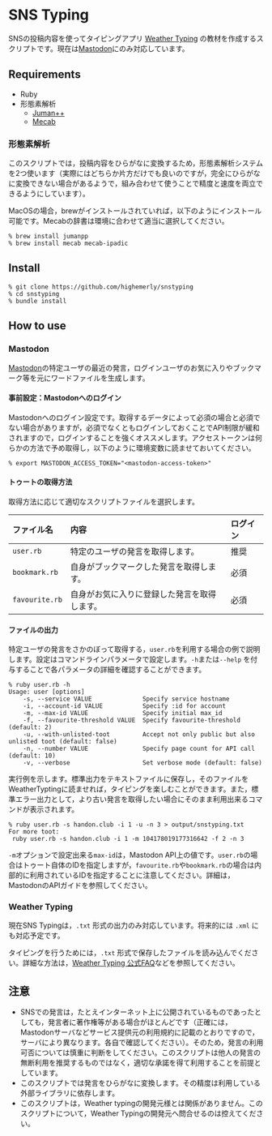 # SNS Typing

SNSの投稿内容を使ってタイピングアプリ [Weather Typing](https://denasu.com/software/weathertyping.html) の教材を作成するスクリプトです。現在は[Mastodon](https://github.com/tootsuite/mastodon)にのみ対応しています。

## Requirements

- Ruby
- 形態素解析
	- [Juman++](http://nlp.ist.i.kyoto-u.ac.jp/index.php?JUMAN++)
	- [Mecab](https://www.mlab.im.dendai.ac.jp/~yamada/ir/MorphologicalAnalyzer/MeCab.html)

### 形態素解析

このスクリプトでは，投稿内容をひらがなに変換するため，形態素解析システムを2つ使います（実際にはどちらか片方だけでも良いのですが，完全にひらがなに変換できない場合があるようで，組み合わせて使うことで精度と速度を両立できるようにしています）。

MacOSの場合，brewがインストールされていれば，以下のようにインストール可能です。Mecabの辞書は環境に合わせて適当に選択してください。

```
% brew install jumanpp
% brew install mecab mecab-ipadic
```

## Install

```
% git clone https://github.com/highemerly/snstyping
% cd snstyping
% bundle install
```

## How to use

### Mastodon

[Mastodon](https://github.com/tootsuite/mastodon)の特定ユーザの最近の発言，ログインユーザのお気に入りやブックマーク等を元にワードファイルを生成します。

#### 事前設定：Mastodonへのログイン

Mastodonへのログイン設定です。取得するデータによって必須の場合と必須でない場合がありますが，必須でなくともログインしておくことでAPI制限が緩和されますので，ログインすることを強くオススメします。アクセストークンは何らかの方法で予め取得し，以下のように環境変数に読ませておいてください。

```
% export MASTODON_ACCESS_TOKEN="<mastodon-access-token>"
```

#### トゥートの取得方法

取得方法に応じて適切なスクリプトファイルを選択します。

|ファイル名|内容|ログイン|
|:--------|:---|:---|
|`user.rb`|特定のユーザの発言を取得します。|推奨|
|`bookmark.rb`|自身がブックマークした発言を取得します。|必須|
|`favourite.rb`|自身がお気に入りに登録した発言を取得します。|必須|

#### ファイルの出力

特定ユーザの発言をさかのぼって取得する，`user.rb`を利用する場合の例で説明します。設定はコマンドラインパラメータで設定します。`-h`または`--help` を付与することで各パラメータの詳細を確認することができます。

```
% ruby user.rb -h
Usage: user [options]
    -s, --service VALUE              Specify service hostname
    -i, --account-id VALUE           Specify :id for account
    -m, --max-id VALUE               Specify initial max_id
    -f, --favourite-threshold VALUE  Specify favourite-threshold (default: 2)
    -u, --with-unlisted-toot         Accept not only public but also unlisted toot (default: false)
    -n, --number VALUE               Specify page count for API call (default: 10)
    -v, --verbose                    Set verbose mode (default: false)
```

実行例を示します。標準出力をテキストファイルに保存し，そのファイルをWeatherTyptingに読ませれば，タイピングを楽しむことができます。また，標準エラー出力として，より古い発言を取得したい場合にそのまま利用出来るコマンドが表示されます。

```
% ruby user.rb -s handon.club -i 1 -u -n 3 > output/snstyping.txt
For more toot:
 ruby user.rb -s handon.club -i 1 -m 104178019177316642 -f 2 -n 3
```

`-m`オプションで設定出来る`max-id`は，Mastodon API上の値です。`user.rb`の場合はトゥート自体のIDを指定しますが，`favourite.rb`や`bookmark.rb`の場合は内部的に利用されているIDを指定することに注意してください。詳細は，MastodonのAPIガイドを参照してください。

### Weather Typing

現在SNS Typingは，`.txt` 形式の出力のみ対応しています。将来的には `.xml` にも対応予定です。

タイピングを行うためには，`.txt` 形式で保存したファイルを読み込んでください。詳細な方法は，[Weather Typing 公式FAQ](https://denasu.com/software/wtfaq.html)などを参照してください。

## 注意

- SNSでの発言は，たとえインターネット上に公開されているものであったとしても，発言者に著作権等がある場合がほとんどです（正確には，Mastodonサーバなどサービス提供元の利用規約に記載のとおりですので，サーバにより異なります。各自で確認してください）。そのため，発言の利用可否については慎重に判断をしてください。このスクリプトは他人の発言の無断利用を推奨するものではなく，適切な承諾を得て利用することを前提としています。
- このスクリプトでは発言をひらがなに変換します。その精度は利用している外部ライブラリに依存します。
- このスクリプトは，Weather typingの開発元様とは関係がありません。このスクリプトについて，Weather Typingの開発元へ問合せるのは控えてください。